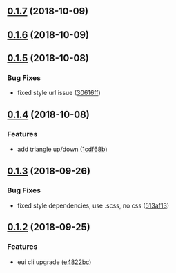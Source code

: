 <a name="0.1.7"></a>
## [0.1.7](https://github.com/MST-EUI/eui-icon/compare/v0.1.6...v0.1.7) (2018-10-09)



<a name="0.1.6"></a>
## [0.1.6](https://github.com/MST-EUI/eui-icon/compare/v0.1.5...v0.1.6) (2018-10-09)



<a name="0.1.5"></a>
## [0.1.5](https://github.com/MST-EUI/eui-icon/compare/v0.1.4...v0.1.5) (2018-10-08)


### Bug Fixes

* fixed style url issue ([30616ff](https://github.com/MST-EUI/eui-icon/commit/30616ff))



<a name="0.1.4"></a>
## [0.1.4](https://github.com/MST-EUI/eui-icon/compare/v0.1.3...v0.1.4) (2018-10-08)


### Features

* add triangle up/down ([1cdf68b](https://github.com/MST-EUI/eui-icon/commit/1cdf68b))



<a name="0.1.3"></a>
## [0.1.3](https://github.com/MST-EUI/eui-icon/compare/v0.1.2...v0.1.3) (2018-09-26)


### Bug Fixes

* fixed style dependencies, use .scss, no css ([513af13](https://github.com/MST-EUI/eui-icon/commit/513af13))



<a name="0.1.2"></a>
## [0.1.2](https://github.com/MST-EUI/eui-icon/compare/e4822bc...v0.1.2) (2018-09-25)


### Features

* eui cli upgrade ([e4822bc](https://github.com/MST-EUI/eui-icon/commit/e4822bc))



